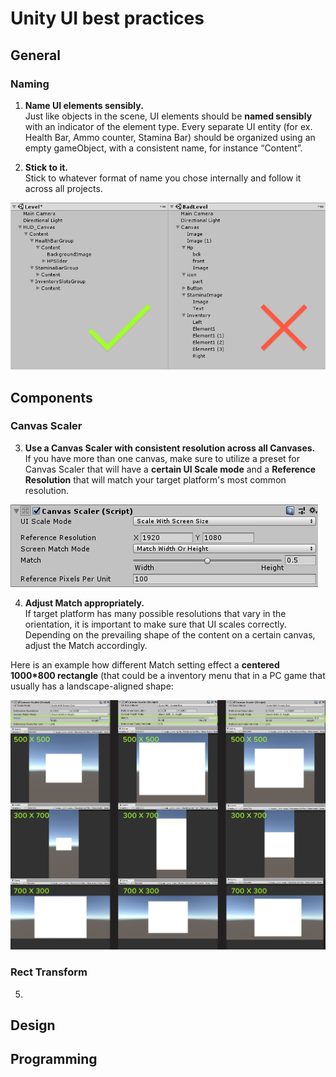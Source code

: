
# Unity UI best practices
## General
### Naming
1. __Name UI elements sensibly.__ </br>
Just like objects in the scene, UI elements should be **named sensibly** with an indicator of the element type.
Every separate UI entity (for ex. Health Bar, Ammo counter, Stamina Bar) should be organized using an empty gameObject, with a consistent name, for instance “Content”.

2. __Stick to it.__</br>
Stick to whatever format of name you chose internally and follow it across all projects.

![Alt](element_naming.png)
## Components
### Canvas Scaler
3. **Use a Canvas Scaler with consistent resolution across all Canvases.** </br>
If you have more than one canvas, make sure to utilize a preset for Canvas Scaler that will have a **certain UI Scale mode** and a **Reference Resolution** that will match your target platform's most common resolution.  

![Alt](canvas_scaler.png)


4. **Adjust Match appropriately.**</br>
If target platform has many possible resolutions that vary in the orientation, it is important to make sure that UI scales correctly. Depending on the prevailing shape of the content on a certain canvas, adjust the Match accordingly. 

Here is an example how different Match setting effect a **centered 1000*800 rectangle** (that could be a inventory menu that in a PC game that usually has a landscape-aligned shape:

![Alt](match_example.png)

### Rect Transform
5.

## Design
## Programming

<!--stackedit_data:
eyJoaXN0b3J5IjpbLTEwNzM2NzgwODUsMTA0NTk1Nzg2OSwtOT
gxNTYzMjUyLDg5NzIwODQ2NywtMTUyMjExNjczOCwtMTYzMjMx
MDM2LC0xMDIyOTAyNTQ4LDE1NDA3NjgyNzEsNzc2MTc2NjI3LD
I5OTg3MTAzMCwtMjAyOTc3ODc1MiwxNTU3MzM0MjM1LDkwODc3
NTg3OSwtMTc4MzIyNjYwOSwtMzgxNTgyOTIxLDE0MjEwNzY1Nz
MsLTEyMzU4MTEwNDcsLTE4NDQ5NDE5Ml19
-->